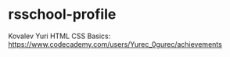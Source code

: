 # rsschool-profile
Kovalev Yuri
HTML CSS Basics: https://www.codecademy.com/users/Yurec_0gurec/achievements
